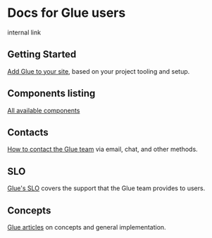 # Docs for Glue users

internal link

<!--* freshness: { exempt: true } *-->



## Getting Started

[Add Glue to your site](/docs/getting-started/index.md),
based on your project tooling and setup.

## Components listing

[All available components](/docs/components/index.md)

## Contacts

[How to contact the Glue team](/docs/contacts.md) via
email, chat, and other methods.

## SLO

[Glue's SLO](/docs/slo.md) covers the support that the
Glue team provides to users.

## Concepts

[Glue articles](/docs/concepts/index.md) on concepts and
general implementation.

